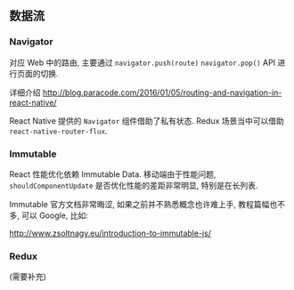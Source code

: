 
数据流
----

### Navigator

对应 Web 中的路由, 主要通过 `navigator.push(route)` `navigator.pop()` API 进行页面的切换.

详细介绍 http://blog.paracode.com/2016/01/05/routing-and-navigation-in-react-native/

React Native 提供的 `Navigator` 组件借助了私有状态.
Redux 场景当中可以借助 `react-native-router-flux`.

### Immutable

React 性能优化依赖 Immutable Data. 移动端由于性能问题,
`shouldComponentUpdate` 是否优化性能的差距非常明显, 特别是在长列表.

Immutable 官方文档非常晦涩, 如果之前并不熟悉概念也许难上手,
教程篇幅也不多, 可以 Google, 比如:

http://www.zsoltnagy.eu/introduction-to-immutable-js/

### Redux

(需要补充)
